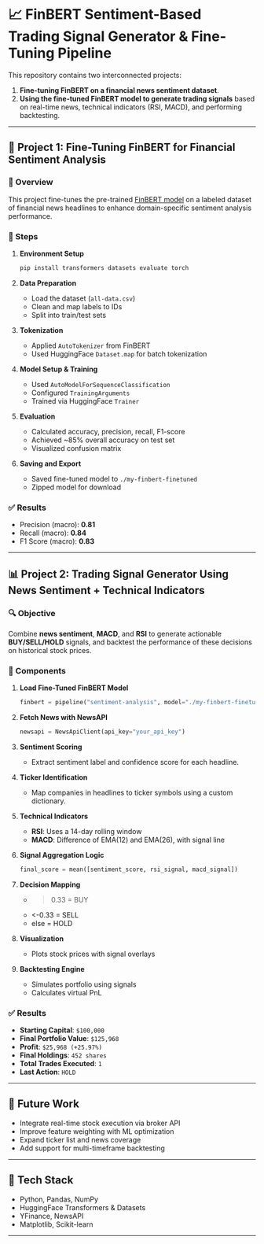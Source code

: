 # 📈 FinBERT Sentiment-Based Trading Signal Generator & Fine-Tuning Pipeline

This repository contains two interconnected projects:
1. **Fine-tuning FinBERT on a financial news sentiment dataset**.
2. **Using the fine-tuned FinBERT model to generate trading signals** based on real-time news, technical indicators (RSI, MACD), and performing backtesting.

---

## 📌 Project 1: Fine-Tuning FinBERT for Financial Sentiment Analysis

### 🧠 Overview

This project fine-tunes the pre-trained [FinBERT model](https://huggingface.co/yiyanghkust/finbert-tone) on a labeled dataset of financial news headlines to enhance domain-specific sentiment analysis performance.

### 🔧 Steps

1. **Environment Setup**
   ```bash
   pip install transformers datasets evaluate torch
   ```

2. **Data Preparation**
   - Load the dataset (`all-data.csv`)
   - Clean and map labels to IDs
   - Split into train/test sets

3. **Tokenization**
   - Applied `AutoTokenizer` from FinBERT
   - Used HuggingFace `Dataset.map` for batch tokenization

4. **Model Setup & Training**
   - Used `AutoModelForSequenceClassification`
   - Configured `TrainingArguments`
   - Trained via HuggingFace `Trainer`

5. **Evaluation**
   - Calculated accuracy, precision, recall, F1-score
   - Achieved ~85% overall accuracy on test set
   - Visualized confusion matrix

6. **Saving and Export**
   - Saved fine-tuned model to `./my-finbert-finetuned`
   - Zipped model for download

### ✅ Results

- Precision (macro): **0.81**
- Recall (macro): **0.84**
- F1 Score (macro): **0.83**

---

## 📊 Project 2: Trading Signal Generator Using News Sentiment + Technical Indicators

### 🔍 Objective

Combine **news sentiment**, **MACD**, and **RSI** to generate actionable **BUY/SELL/HOLD** signals, and backtest the performance of these decisions on historical stock prices.

### 🔗 Components

1. **Load Fine-Tuned FinBERT Model**
   ```python
   finbert = pipeline("sentiment-analysis", model="./my-finbert-finetuned")
   ```

2. **Fetch News with NewsAPI**
   ```python
   newsapi = NewsApiClient(api_key="your_api_key")
   ```

3. **Sentiment Scoring**
   - Extract sentiment label and confidence score for each headline.

4. **Ticker Identification**
   - Map companies in headlines to ticker symbols using a custom dictionary.

5. **Technical Indicators**
   - **RSI**: Uses a 14-day rolling window
   - **MACD**: Difference of EMA(12) and EMA(26), with signal line

6. **Signal Aggregation Logic**
   ```python
   final_score = mean([sentiment_score, rsi_signal, macd_signal])
   ```

7. **Decision Mapping**
   - >0.33 = BUY  
   - <-0.33 = SELL  
   - else = HOLD

8. **Visualization**
   - Plots stock prices with signal overlays

9. **Backtesting Engine**
   - Simulates portfolio using signals
   - Calculates virtual PnL

### ✅ Results

- **Starting Capital**: `$100,000`
- **Final Portfolio Value**: `$125,968`
- **Profit**: `$25,968 (+25.97%)`
- **Final Holdings**: `452 shares`
- **Total Trades Executed**: `1`
- **Last Action**: `HOLD`

---

## 🚀 Future Work

- Integrate real-time stock execution via broker API
- Improve feature weighting with ML optimization
- Expand ticker list and news coverage
- Add support for multi-timeframe backtesting

---

## 🤖 Tech Stack

- Python, Pandas, NumPy
- HuggingFace Transformers & Datasets
- YFinance, NewsAPI
- Matplotlib, Scikit-learn

---
